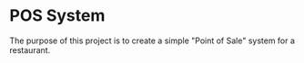 # POS System
The purpose of this project is to create a simple "Point of Sale" system for a restaurant.

